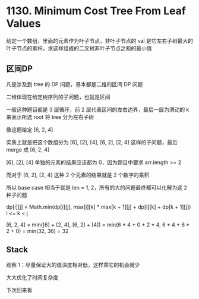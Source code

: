 # 1130. Minimum Cost Tree From Leaf Values
给定一个数组，里面的元素作为叶子节点，非叶子节点的 val 是它左右子树最大的叶子节点的乘积，求这样组成的二叉树非叶子节点之和的最小值

## 区间DP
凡是涉及到 tree 的 DP 问题，基本都是二维的区间 DP 问题

二维体现在给定树序列的子问题，也就是区间

一般这种题目都是 3 层循环，前 2 层代表区间的左右边界，最后一层为滑动的 k 来表示所选 root 将 tree 分为左右子树

像这题给定 [6, 2, 4]

实质上就是把这个数组分为 [6], [2], [4], [6, 2], [2, 4] 这样的子问题，最后 merge 成 [6, 2, 4]

[6], [2], [4] 单独的元素的结果应该都为 0，因为题目中要求 arr.length >= 2

而对于 [6, 2], [2, 4] 这种 2 个元素的结果就是 2 个数字的乘积

所以 base case 相当于就是 len = 1, 2，所有的大的问题最终都可以化解为这 2 种子问题

dp[i][j] = Math.min(dp[i][j], max[i][k] * max[k + 1][j] + dp[i][k] + dp[k + 1][j])   i <= k < j

[6, 2, 4] = min([6] + [2, 4], [6, 2] + [4]) = min(6 * 4 + 0 + 2 * 4, 6 * 4 + 6 * 2 + 0) = min(32, 36) = 32

## Stack 
观察 1：尽量保证大的值深度相对低，这样乘它的机会就少

大大优化了时间复杂度

下次回来看








